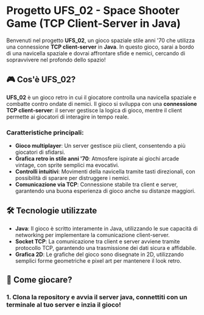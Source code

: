 # Progetto UFS_02 - Space Shooter Game (TCP Client-Server in Java)

Benvenuti nel progetto **UFS_02**, un gioco spaziale stile anni '70 che utilizza una connessione **TCP client-server** in **Java**. In questo gioco, sarai a bordo di una navicella spaziale e dovrai affrontare sfide e nemici, cercando di sopravvivere nel profondo dello spazio!

## 🎮 Cos'è UFS_02?

**UFS_02** è un gioco retro in cui il giocatore controlla una navicella spaziale e combatte contro ondate di nemici. Il gioco si sviluppa con una **connessione TCP client-server**: il server gestisce la logica di gioco, mentre il client permette ai giocatori di interagire in tempo reale.

### Caratteristiche principali:
- **Gioco multiplayer**: Un server gestisce più client, consentendo a più giocatori di sfidarsi.
- **Grafica retro in stile anni '70**: Atmosfere ispirate ai giochi arcade vintage, con sprite semplici ma evocativi.
- **Controlli intuitivi**: Movimenti della navicella tramite tasti direzionali, con possibilità di sparare per distruggere i nemici.
- **Comunicazione via TCP**: Connessione stabile tra client e server, garantendo una buona esperienza di gioco anche su distanze maggiori.

## 🛠️ Tecnologie utilizzate

- **Java**: Il gioco è scritto interamente in Java, utilizzando le sue capacità di networking per implementare la comunicazione client-server.
- **Socket TCP**: La comunicazione tra client e server avviene tramite protocollo TCP, garantendo una trasmissione dei dati sicura e affidabile.
- **Grafica 2D**: Le grafiche del gioco sono disegnate in 2D, utilizzando semplici forme geometriche e pixel art per mantenere il look retro.

## 🚀 Come giocare?

### 1. Clona la repository e avvia il server java, connettiti con un terminale al tuo server e inzia il gioco!
